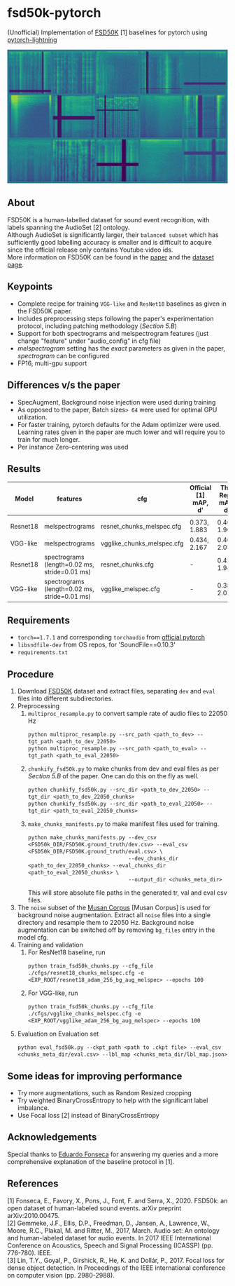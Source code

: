 # fsd50k-pytorch

(Unofficial) Implementation of [FSD50K](https://arxiv.org/pdf/2010.00475.pdf) [1] baselines for pytorch using [pytorch-lightning](https://github.com/PyTorchLightning/pytorch-lightning)    

![spectrograms](readme_images/specs_wide2.png)

## About
FSD50K is a human-labelled dataset for sound event recognition, with labels spanning the AudioSet [2] ontology.  
Although AudioSet is significantly larger, their `balanced subset` which has sufficiently good labelling accuracy is smaller and is difficult to acquire since the official release only contains Youtube video ids.  
More information on FSD50K can be found in the [paper](https://arxiv.org/pdf/2010.00475.pdf) and the [dataset page](http://doi.org/10.5281/zenodo.4060432).

## Keypoints
* Complete recipe for training `VGG-like` and `ResNet18` baselines as given in the FSD50K paper.
* Includes preprocessing steps following the paper's experimentation protocol, including patching methodology (*Section 5.B*)
* Support for both spectrograms and melspectrogram features (just change "feature" under "audio_config" in cfg file)
* *melspectrogram* setting has the *exact* parameters as given in the paper, *spectrogram* can be configured
* FP16, multi-gpu support

## Differences v/s the paper
* SpecAugment, Background noise injection were used during training
* As opposed to the paper, Batch sizes`> 64` were used for optimal GPU utilization.
* For faster training, pytorch defaults for the Adam optimizer were used.  
  Learning rates given in the paper are much lower and will require you to train for much longer.  
* Per instance Zero-centering was used

## Results
| Model | features | cfg | Official [1] <br> mAP, d' | This Repo <br> mAP, d' | Link |
| ----- | ----- | ----- | ----- | ----- | ----- |
|       |       |       |       |       |       |
| Resnet18 | melspectrograms | resnet_chunks_melspec.cfg | 0.373, 1.883 | 0.400, 1.905 | [checkpoint](https://drive.google.com/drive/folders/1kCeth1dXAGa5tGJs1sEOXyWgH5nRunFy?usp=sharing) |
| VGG-like | melspectrograms | vgglike_chunks_melspec.cfg | 0.434, 2.167 | 0.408, 2.055 | [checkpoint](https://drive.google.com/drive/folders/16lroxqjHoc4-8sbC0y7aZrStQ7cZOs65?usp=sharing) |
| Resnet18 | spectrograms <br> (length=0.02 ms, stride=0.01 ms) | resnet_chunks.cfg | - | 0.420, 1.946 | [checkpoint](https://drive.google.com/drive/folders/14hOggY4N4ZDcSaCBBVCtcN6zNwvIJC7O?usp=sharing) |
| VGG-like | spectrograms <br> (length=0.02 ms, stride=0.01 ms) | vgglike_melspec.cfg | - | 0.388, 2.021 | [checkpoint](https://drive.google.com/drive/folders/14e8B6u5Jshi4ku2IXlDdrL6cQ2bmLGbs?usp=sharing) |

## Requirements
* `torch==1.7.1` and corresponding `torchaudio` from [official pytorch](https://pytorch.org/get-started/locally/)
* `libsndfile-dev` from OS repos, for 'SoundFile==0.10.3'
* `requirements.txt`

## Procedure
1. Download [FSD50K](http://doi.org/10.5281/zenodo.4060432) dataset and extract files, separating `dev` and `eval` files into different subdirectories.
2. Preprocessing 
    1. `multiproc_resample.py` to convert sample rate of audio files to 22050 Hz
       ```
       python multiproc_resample.py --src_path <path_to_dev> --tgt_path <path_to_dev_22050>
       python multiproc_resample.py --src_path <path_to_eval> --tgt_path <path_to_eval_22050>
       ```
    2. `chunkify_fsd50k.py` to make chunks from dev and eval files as per *Section 5.B* of the paper. One can do this on the fly as well.
        ```
        python chunkify_fsd50k.py --src_dir <path_to_dev_22050> --tgt_dir <path_to_dev_22050_chunks>
        python chunkify_fsd50k.py --src_dir <path_to_eval_22050> --tgt_dir <path_to_eval_22050_chunks>
        ```
    3. `make_chunks_manifests.py` to make manifest files used for training.
        ```
        python make_chunks_manifests.py --dev_csv <FSD50k_DIR/FSD50K.ground_truth/dev.csv> --eval_csv <FSD50k_DIR/FSD50K.ground_truth/eval.csv> \
                                        --dev_chunks_dir <path_to_dev_22050_chunks> --eval_chunks_dir <path_to_eval_22050_chunks> \
                                        --output_dir <chunks_meta_dir>
        ```
       This will store absolute file paths in the generated tr, val and eval csv files.
3. The `noise` subset of the [Musan Corpus](https://openslr.org/17/)  [Musan Corpus] is used for background noise augmentation.  Extract all `noise` files into a single directory and resample them to 22050 Hz. Background noise augmentation can be switched off by removing `bg_files` entry in the model cfg.
4. Training and validation
    1. For ResNet18 baseline, run
       ```
       python train_fsd50k_chunks.py --cfg_file ./cfgs/resnet18_chunks_melspec.cfg -e <EXP_ROOT/resnet18_adam_256_bg_aug_melspec> --epochs 100
       ```
    2. For VGG-like, run
       ```
       python train_fsd50k_chunks.py --cfg_file ./cfgs/vgglike_chunks_melspec.cfg -e <EXP_ROOT/vgglike_adam_256_bg_aug_melspec> --epochs 100
       ```
4. Evaluation on Evaluation set
    ```
    python eval_fsd50k.py --ckpt_path <path to .ckpt file> --eval_csv <chunks_meta_dir/eval.csv> --lbl_map <chunks_meta_dir/lbl_map.json>
    ```

## Some ideas for improving performance
* Try more augmentations, such as Random Resized cropping
* Try weighted BinaryCrossEntropy to help with the significant label imbalance.
* Use Focal loss [2] instead of BinaryCrossEntropy

## Acknowledgements
Special thanks to [Eduardo Fonseca](https://github.com/edufonseca) for answering my queries and a more comprehensive explanation of the baseline protocol in [1].

## References
[1] Fonseca, E., Favory, X., Pons, J., Font, F. and Serra, X., 2020. FSD50k: an open dataset of human-labeled sound events. arXiv preprint arXiv:2010.00475.  
[2] Gemmeke, J.F., Ellis, D.P., Freedman, D., Jansen, A., Lawrence, W., Moore, R.C., Plakal, M. and Ritter, M., 2017, March. Audio set: An ontology and human-labeled dataset for audio events. In 2017 IEEE International Conference on Acoustics, Speech and Signal Processing (ICASSP) (pp. 776-780). IEEE.  
[3] Lin, T.Y., Goyal, P., Girshick, R., He, K. and Dollár, P., 2017. Focal loss for dense object detection. In Proceedings of the IEEE international conference on computer vision (pp. 2980-2988).
